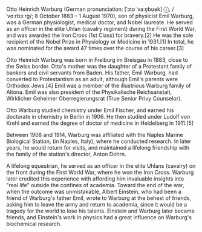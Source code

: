 Otto Heinrich Warburg (German pronunciation: [ˈɔto ˈvaːɐ̯bʊʁk] ⓘ, /ˈvɑːrbɜːrɡ/; 8 October 1883 – 1 August 1970), son of physicist Emil Warburg, was a German physiologist, medical doctor, and Nobel laureate. He served as an officer in the elite Uhlan (cavalry regiment) during the First World War, and was awarded the Iron Cross (1st Class) for bravery.[2] He was the sole recipient of the Nobel Prize in Physiology or Medicine in 1931.[1] In total, he was nominated for the award 47 times over the course of his career.[3]

Otto Heinrich Warburg was born in Freiburg im Breisgau in 1883, close to the Swiss border. Otto's mother was the daughter of a Protestant family of bankers and civil servants from Baden. His father, Emil Warburg, had converted to Protestantism as an adult, although Emil's parents were Orthodox Jews.[4] Emil was a member of the illustrious Warburg family of Altona. Emil was also president of the Physikalische Reichsanstalt, Wirklicher Geheimer Oberregierungsrat (True Senior Privy Counselor).

Otto Warburg studied chemistry under Emil Fischer, and earned his doctorate in chemistry in Berlin in 1906. He then studied under Ludolf von Krehl and earned the degree of doctor of medicine in Heidelberg in 1911.[5]

Between 1908 and 1914, Warburg was affiliated with the Naples Marine Biological Station, (in Naples, Italy), where he conducted research. In later years, he would return for visits, and maintained a lifelong friendship with the family of the station's director, Anton Dohrn.

A lifelong equestrian, he served as an officer in the elite Uhlans (cavalry) on the front during the First World War, where he won the Iron Cross. Warburg later credited this experience with affording him invaluable insights into "real life" outside the confines of academia. Toward the end of the war, when the outcome was unmistakable, Albert Einstein, who had been a friend of Warburg's father Emil, wrote to Warburg at the behest of friends, asking him to leave the army and return to academia, since it would be a tragedy for the world to lose his talents. Einstein and Warburg later became friends, and Einstein's work in physics had a great influence on Warburg's biochemical research.